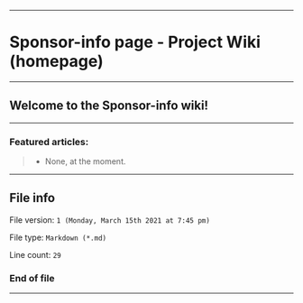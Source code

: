 
***

# Sponsor-info page - Project Wiki (homepage)

***

## Welcome to the Sponsor-info wiki!

***

### Featured articles:

> * None, at the moment.

***

## File info

File version: `1 (Monday, March 15th 2021 at 7:45 pm)`

File type: `Markdown (*.md)`

Line count: `29`

### End of file

***
